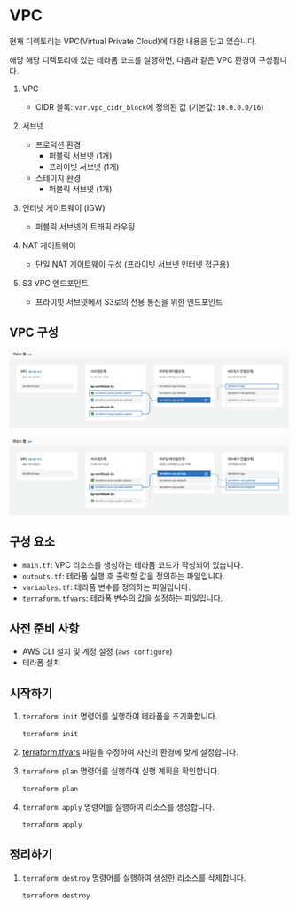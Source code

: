# VPC

현재 디렉토리는 VPC(Virtual Private Cloud)에 대한 내용을 담고 있습니다.

해당 해당 디렉토리에 있는 테라폼 코드를 실행하면, 다음과 같은 VPC 환경이 구성됩니다.

1. VPC
    - CIDR 블록: `var.vpc_cidr_block`에 정의된 값 (기본값: `10.0.0.0/16`)

2. 서브넷
    - 프로덕션 환경
        - 퍼블릭 서브넷 (1개)
        - 프라이빗 서브넷 (1개)
    - 스테이지 환경
        - 퍼블릭 서브넷 (1개)

3. 인터넷 게이트웨이 (IGW)
    - 퍼블릭 서브넷의 트래픽 라우팅

4. NAT 게이트웨이
    - 단일 NAT 게이트웨이 구성 (프라이빗 서브넷 인터넷 접근용)

5. S3 VPC 엔드포인트
    - 프라이빗 서브넷에서 S3로의 전용 통신을 위한 엔드포인트


## VPC 구성

![resource_map_public](./images/resource_map_public.png)

![resource_map_private](./images/resource_map_private.png)

## 구성 요소

- `main.tf`: VPC 리소스를 생성하는 테라폼 코드가 작성되어 있습니다.
- `outputs.tf`: 테라폼 실행 후 출력할 값을 정의하는 파일입니다.
- `variables.tf`: 테라폼 변수를 정의하는 파일입니다.
- `terraform.tfvars`: 테라폼 변수의 값을 설정하는 파일입니다.

## 사전 준비 사항

- AWS CLI 설치 및 계정 설정 (`aws configure`)
- 테라폼 설치

## 시작하기

1. `terraform init` 명령어를 실행하여 테라폼을 초기화합니다.

    ```bash
    terraform init
    ```
2. [terraform.tfvars](./terraform.tfvars) 파일을 수정하여 자신의 환경에 맞게 설정합니다.
3. `terraform plan` 명령어를 실행하여 실행 계획을 확인합니다.

    ```bash
    terraform plan
    ```

4. `terraform apply` 명령어를 실행하여 리소스를 생성합니다.

    ```bash
    terraform apply
    ```

## 정리하기

1. `terraform destroy` 명령어를 실행하여 생성한 리소스를 삭제합니다.

    ```bash
    terraform destroy
    ```